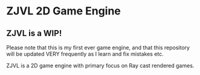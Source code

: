 # ZJVL 2D Game Engine 

## ZJVL is a WIP!

Please note that this is my first ever game engine, and that this repository will be updated VERY frequently as I learn and fix mistakes etc.

ZJVL is a 2D game engine with primary focus on Ray cast rendered games.

<!-- For a quick demo, visit [my site](url...). -->